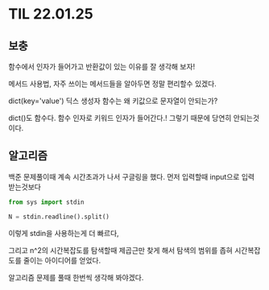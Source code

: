 # TIL 22.01.25

## 보충

함수에서 인자가 들어가고 반환값이 있는 이유를 잘 생각해 보자!

메서드 사용법, 자주 쓰이는 메서드들을 알아두면 정말 편리할수 있겠다.

dict(key='value') 딕스 생성자 함수는 왜 키값으로 문자열이 안되는가?

dict()도 함수다. 함수 인자로 키워드 인자가 들어간다.! 그렇기 때문에 당연히 안되는것이다.

## 알고리즘

백준 문제풀이때 계속 시간초과가 나서 구글링을 했다. 먼저 입력할때 input으로 입력 받는것보다 

```python
from sys import stdin

N = stdin.readline().split()
```

이렇게 stdin을 사용하는게 더 빠르다, 

그리고 n^2의 시간복잡도를 탐색할때 제곱근만 찾게 해서 탐색의 범위를 좁혀 시간복잡도를 줄이는 아이디어를 얻었다. 

알고리즘 문제를 풀때 한번씩 생각해 봐야겠다. 